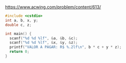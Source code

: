 https://www.acwing.com/problem/content/613/

```c++
#include <cstdio>
int a, b, x, y;
double c, z;

int main() {
  scanf("%d %d %lf", &a, &b, &c);
  scanf("%d %d %lf", &x, &y, &z);
  printf("VALOR A PAGAR: R$ %.2lf\n", b * c + y * z);
  return 0;
}
```
